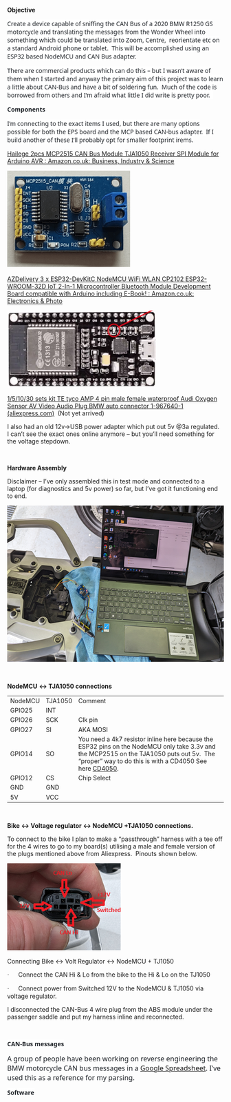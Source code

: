 <div class="WordSection1">

**<span lang="EN-IE" style="mso-ansi-language:EN-IE">Objective </span>**

<span style="font-family:&quot;Segoe UI&quot;,sans-serif;color:#1F2328;
background:white">Create a device capable of sniffing the CAN Bus of a
2020 BMW R1250 GS motorcycle and translating the messages from the
Wonder Wheel into something which could be translated into Zoom,
<span class="GramE">Centre,<span style="mso-spacerun:yes"> 
</span>reorientate</span> etc on a standard Android phone or
tablet.<span style="mso-spacerun:yes">  </span>This will be accomplished
using an ESP32 based <span class="SpellE">NodeMCU</span> and CAN Bus
adapter. </span>

<span style="font-family:&quot;Segoe UI&quot;,sans-serif;color:#1F2328;
background:white">There are commercial products which can do this – but
I wasn’t aware of them when I started and anyway the primary aim of this
project was to learn a little about CAN-Bus and have a bit of soldering
fun.<span style="mso-spacerun:yes">  </span>Much of the code is borrowed
from others and I’m afraid what little I did write is
<span class="GramE">pretty poor</span>.<span style="mso-spacerun:yes">  
</span></span>

**<span style="font-family:&quot;Segoe UI&quot;,sans-serif;
color:#1F2328;background:white">Components </span>**

<span style="font-family:&quot;Segoe UI&quot;,sans-serif;color:#1F2328;
background:white">I’m connecting to the exact items I used, but there
are many options possible for both the EPS board and the MCP based
CAN-bus adapter.<span style="mso-spacerun:yes">  </span>If I build
another of <span class="GramE">these</span> I’ll probably opt for
smaller footprint <span class="SpellE">irems</span>.</span>

[<span class="SpellE">Hailege</span> 2pcs MCP2515 CAN Bus Module TJA1050
Receiver SPI Module for Arduino <span class="GramE">AVR :</span>
Amazon.co.uk: Business, Industry &
Science](https://www.amazon.co.uk/dp/B07Z1V2RTM?psc=1&ref=ppx_yo2ov_dt_b_product_details)

<span style="mso-no-proof:yes"><img src="Wonderwheel_files/image001.png" data-border="0"
v:shapes="_x0000_i1028" width="286" height="226"
alt="A blue circuit board with yellow and blue objects Description automatically generated" /></span>

[<span class="SpellE">AZDelivery</span> 3 x ESP32-DevKitC
<span class="SpellE">NodeMCU</span> <span class="SpellE">WiFi</span>
WLAN CP2102 ESP32-WROOM-32D IoT 2-In-1 Microcontroller Bluetooth Module
Development Board compatible with Arduino including
E-Book<span class="GramE">! :</span> Amazon.co.uk: Electronics &
Photo](https://www.amazon.co.uk/dp/B074RGW2VQ?psc=1&ref=ppx_yo2ov_dt_b_product_details)

<span style="mso-no-proof:yes"><img src="Wonderwheel_files/image003.png" data-border="0"
v:shapes="_x0000_i1027" width="346" height="179"
alt="A close-up of a circuit board Description automatically generated" /></span>

[1/5/10/30 sets kit TE <span class="SpellE">tyco</span> AMP 4 pin male
female waterproof Audi Oxygen Sensor AV Video Audio Plug BMW auto
connector 1-967640-1
(aliexpress.com)](https://www.aliexpress.com/item/33035334981.html)<span style="mso-spacerun:yes"> 
</span>(Not yet arrived)

I also had an old 12v-\>USB power adapter which put out 5v @3a
regulated.<span style="mso-spacerun:yes">  </span>I can’t see the exact
ones online anymore – but you’ll need something for the voltage
stepdown.

 

**Hardware Assembly**

Disclaimer – I’ve only assembled this in test mode and connected to a
laptop (for diagnostics and 5v power) so far, but I’ve got it
functioning end to end.

<span style="mso-no-proof:yes"><img src="Wonderwheel_files/image005.png" data-border="0"
v:shapes="_x0000_i1026" width="602" height="363"
alt="A computer on a blue towel Description automatically generated" /></span>

 

<span class="SpellE">**NodeMCU**</span> **\<-\> TJA1050 connections**

|  |  |  |
|----|----|----|
| <span class="SpellE">NodeMCU</span> | TJA1050 | Comment |
| GPIO25 | INT |   |
| GPIO26 | SCK | <span class="SpellE">Clk</span> pin |
| GPIO27 | SI | AKA MOSI |
| GPIO14 | SO | You need a 4k7 resistor inline here because the ESP32 pins on the <span class="SpellE">NodeMCU</span> only take 3.3v and the MCP2515 on the TJA1050 puts out 5v.<span style="mso-spacerun:yes">  </span>The “proper” way to do this is with a CD4050 See here [CD4050](https://www.build-electronic-circuits.com/4000-series-integrated-circuits/ic-4050/). |
| GPIO12 | CS | Chip Select |
| GND | GND |   |
| 5V | VCC |   |

 

**Bike \<-\> Voltage regulator \<-\> <span class="SpellE">NodeMCU</span>
+TJA1050 connections.**

To connect to the <span class="GramE">bike</span> I plan to make a
“passthrough” harness with a tee off for the 4 wires to go to my
board(s) utilising a male and female version of the plugs mentioned
above from
<span class="SpellE">Aliexpress</span>.<span style="mso-spacerun:yes"> 
</span>Pinouts shown below.

<span style="mso-no-proof:yes"><img src="Wonderwheel_files/image006.png" data-border="0"
v:shapes="Picture_x0020_1" width="264" height="202"
alt="A hand holding a black device Description automatically generated" /></span>

Connecting Bike \<-\> Volt Regulator \<-\>
<span class="SpellE">NodeMCU</span> + TJ1050

<span style="font-family:Symbol;mso-fareast-font-family:Symbol;mso-bidi-font-family:
Symbol"><span style="mso-list:Ignore">·<span style="font:7.0pt &quot;Times New Roman&quot;">        
</span></span></span>Connect the CAN Hi & Lo from the bike to the Hi &
Lo on the TJ1050

<span style="font-family:Symbol;mso-fareast-font-family:Symbol;mso-bidi-font-family:
Symbol"><span style="mso-list:Ignore">·<span style="font:7.0pt &quot;Times New Roman&quot;">        
</span></span></span>Connect power from Switched 12V to the
<span class="SpellE">NodeMCU</span> & TJ1050 via voltage regulator.

I disconnected the CAN-Bus 4 wire plug from the ABS module under the
passenger saddle and put my harness inline and reconnected.

 

**<span style="font-family:&quot;Segoe UI&quot;,sans-serif;
color:#1F2328;background:white">CAN-Bus messages</span>**

<span style="font-size:12.0pt;font-family:&quot;Segoe UI&quot;,sans-serif;
mso-fareast-font-family:&quot;Times New Roman&quot;;color:#1F2328;mso-font-kerning:0pt;
mso-ligatures:none;mso-fareast-language:EN-GB">A group of people have
been working on reverse engineering the BMW motorcycle CAN bus messages
in
a </span><span style="color:black;mso-color-alt:windowtext">[<span style="font-size:12.0pt;font-family:&quot;Segoe UI&quot;,sans-serif;mso-fareast-font-family:
&quot;Times New Roman&quot;;mso-font-kerning:0pt;mso-ligatures:none;mso-fareast-language:
EN-GB">Google
Spreadsheet</span>](https://docs.google.com/spreadsheets/d/1tUrOES5fQZa92Robr6uP8v2dzQDq9ohHjUiTU3isqdc/edit#gid=0)</span><span style="font-size:12.0pt;
font-family:&quot;Segoe UI&quot;,sans-serif;mso-fareast-font-family:&quot;Times New Roman&quot;;
color:#1F2328;mso-font-kerning:0pt;mso-ligatures:none;mso-fareast-language:
EN-GB">. I've used this as a reference for my parsing.</span>

**<span style="font-family:&quot;Segoe UI&quot;,sans-serif;
color:#1F2328;background:white">Software</span>**

 

 

<span style="font-family:&quot;Segoe UI&quot;,sans-serif;color:#1F2328;
background:white"></span>

 

<span style="font-family:&quot;Segoe UI&quot;,sans-serif;color:#1F2328;
background:white"></span>

 

<span lang="EN-IE" style="mso-ansi-language:EN-IE"></span>

 

<span lang="EN-IE" style="mso-ansi-language:EN-IE"></span>

 

</div>

